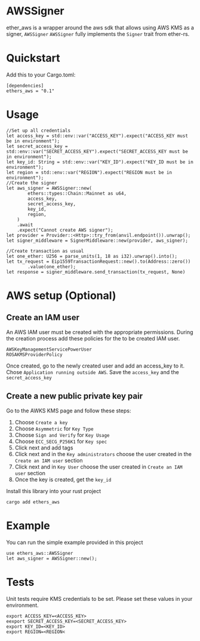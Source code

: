 # AWSSigner

ether_aws is a wrapper around the aws sdk that allows using AWS KMS as a signer, `AWSSigner`
`AWSSigner` fully implements the `Signer` trait from ether-rs. 

# Quickstart
Add this to your Cargo.toml:
```
[dependencies]
ethers_aws = "0.1"
```
# Usage
```
//Set up all credentials
let access_key = std::env::var("ACCESS_KEY").expect("ACCESS_KEY must be in environment");
let secret_access_key = std::env::var("SECRET_ACCESS_KEY").expect("SECRET_ACCESS_KEY must be in environment");
let key_id: String = std::env::var("KEY_ID").expect("KEY_ID must be in environment");
let region = std::env::var("REGION").expect("REGION must be in environment");
//Create the signer
let aws_signer = AWSSigner::new(
        ethers::types::Chain::Mainnet as u64,
        access_key,
        secret_access_key,
        key_id,
        region,
    )
    .await
    .expect("Cannot create AWS signer");
let provider = Provider::<Http>::try_from(anvil.endpoint()).unwrap();
let signer_middleware = SignerMiddleware::new(provider, aws_signer);

//Create transaction as usual
let one_ether: U256 = parse_units(1, 18 as i32).unwrap().into();
let tx_request = Eip1559TransactionRequest::new().to(Address::zero())
        .value(one_ether);
let response = signer_middleware.send_transaction(tx_request, None)

```

# AWS setup (Optional)
## Create an IAM user
An AWS IAM user must be created with the appropriate permissions. During the creation process add these policies for the to be created IAM user.
```
AWSKeyManagementServicePowerUser
ROSAKMSProviderPolicy
```
Once created, go to the newly created user and add an access_key to it. Chose `Application running outside AWS`. Save the `access_key` and the `secret_access_key`
## Create a new public private key pair
Go to the AWKS KMS page and follow these steps:
1) Choose `Create a key`
2) Choose `Asymmetric` for `Key Type`
3) Choose `Sign and Verify` for `Key Usage`
4) Choose `ECC_SECG_P256K1` for `Key spec`
5) Click next and add tags
6) Click next and in the `Key administrators` choose the user created in the `Create an IAM user` section
7) Click next and in `Key User` choose the user created in `Create an IAM user` section
8) Once the key is created, get the `key_id`

Install this library into your rust project
```
cargo add ethers_aws
```


# Example
You can run the simple example provided in this project
```
use ethers_aws::AWSSigner
let aws_signer = AWSSigner::new();
```

# Tests
Unit tests require KMS credentials to be set. Please set these values in your environment.
```
export ACCESS_KEY=<ACCESS_KEY>
eexport SECRET_ACCESS_KEY=<SECRET_ACCESS_KEY>
export KEY_ID=<KEY_ID>
export REGION=<REGION<
```
